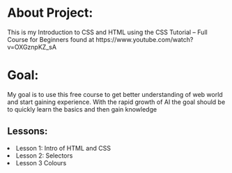 <h1>About Project:</h1>
This is my Introduction to CSS and HTML using the CSS Tutorial – Full Course for Beginners found at https://www.youtube.com/watch?v=OXGznpKZ_sA

<h1>Goal:</h1>
My goal is to use this free course to get better understanding of web world and start gaining experience. With the rapid growth of AI the goal should be to quickly learn the basics and then gain knowledge   
<h2>Lessons:</h2>
<ui>  
<li>Lesson 1: Intro of HTML and CSS </li>
<li>Lesson 2: Selectors</li>
<li>Lesson 3 Colours</li>
</ul>